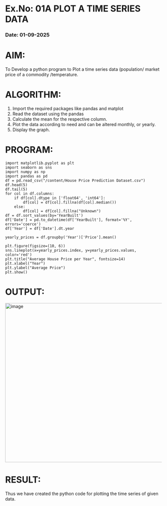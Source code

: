 # Ex.No: 01A PLOT A TIME SERIES DATA
###  Date: 01-09-2025

# AIM:
To Develop a python program to Plot a time series data (population/ market price of a commodity
/temperature.
# ALGORITHM:
1. Import the required packages like pandas and matplot
2. Read the dataset using the pandas
3. Calculate the mean for the respective column.
4. Plot the data according to need and can be altered monthly, or yearly.
5. Display the graph.
# PROGRAM:
```
import matplotlib.pyplot as plt
import seaborn as sns
import numpy as np
import pandas as pd
df = pd.read_csv("/content/House Price Prediction Dataset.csv")
df.head(5)
df.tail(5)
for col in df.columns:
    if df[col].dtype in ['float64', 'int64']:
        df[col] = df[col].fillna(df[col].median())
    else:
        df[col] = df[col].fillna("Unknown")
df = df.sort_values(by='YearBuilt')
df['Date'] = pd.to_datetime(df['YearBuilt'], format='%Y', errors='coerce')
df['Year'] = df['Date'].dt.year

yearly_prices = df.groupby('Year')['Price'].mean()

plt.figure(figsize=(10, 6))
sns.lineplot(x=yearly_prices.index, y=yearly_prices.values, color='red')
plt.title("Average House Price per Year", fontsize=14)
plt.xlabel("Year")
plt.ylabel("Average Price")
plt.show()
```
# OUTPUT:

<img width="818" height="511" alt="image" src="https://github.com/user-attachments/assets/c1043def-6226-459c-84fb-4ff23e9b7cb8" />

# RESULT:
Thus we have created the python code for plotting the time series of given data.

